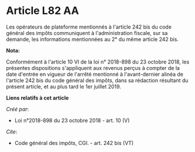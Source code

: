 # Article L82 AA

Les opérateurs de plateforme mentionnés à l'article 242 bis du code général des impôts communiquent à l'administration
fiscale, sur sa demande, les informations mentionnées au 2° du même article 242 bis.

**Nota:**

Conformément à l'article 10 VI de la loi n° 2018-898 du 23 octobre 2018, les présentes dispositions s'appliquent aux revenus
perçus à compter de la date d'entrée en vigueur de l'arrêté mentionné à l'avant-dernier alinéa de l'article 242 bis du code
général des impôts, dans sa rédaction résultant du présent article, et au plus tard le 1er juillet 2019.

**Liens relatifs à cet article**

_Créé par_:

  - Loi n°2018-898 du 23 octobre 2018 - art. 10 (V)

_Cite_:

  - Code général des impôts, CGI. - art. 242 bis (VT)
